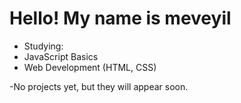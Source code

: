 # Hello!  My name is meveyil

- Studying:
- JavaScript Basics
- Web Development (HTML, CSS)

-No projects yet, but they will appear soon.
